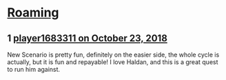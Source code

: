 # [Roaming](https://community.fantasyflightgames.com/topic/285014-roaming/)

## 1 [player1683311 on October 23, 2018](https://community.fantasyflightgames.com/topic/285014-roaming/?do=findComment&comment=3511916)

New Scenario is pretty fun, definitely on the easier side, the whole cycle is actually, but it is fun and repayable! I love Haldan, and this is a great quest to run him against. 

